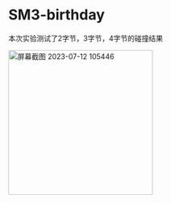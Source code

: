 # SM3-birthday
本次实验测试了2字节，3字节，4字节的碰撞结果

<img width="286" alt="屏幕截图 2023-07-12 105446" src="https://github.com/jokerduck/SM3-birthday/assets/130890730/86d61f98-4b4f-4b28-adb0-f431377c212c">
